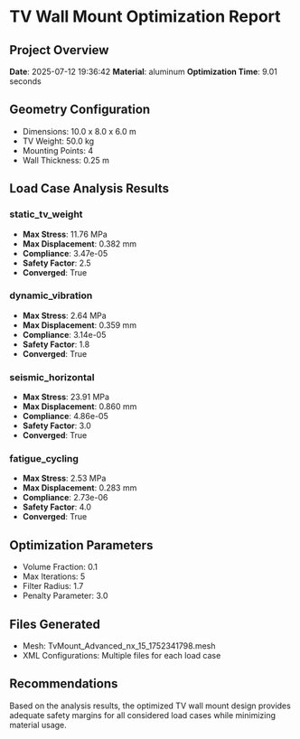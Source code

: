 # TV Wall Mount Optimization Report

## Project Overview
**Date**: 2025-07-12 19:36:42
**Material**: aluminum
**Optimization Time**: 9.01 seconds

## Geometry Configuration
- Dimensions: 10.0 x 8.0 x 6.0 m
- TV Weight: 50.0 kg
- Mounting Points: 4
- Wall Thickness: 0.25 m

## Load Case Analysis Results

### static_tv_weight
- **Max Stress**: 11.76 MPa
- **Max Displacement**: 0.382 mm
- **Compliance**: 3.47e-05
- **Safety Factor**: 2.5
- **Converged**: True

### dynamic_vibration
- **Max Stress**: 2.64 MPa
- **Max Displacement**: 0.359 mm
- **Compliance**: 3.14e-05
- **Safety Factor**: 1.8
- **Converged**: True

### seismic_horizontal
- **Max Stress**: 23.91 MPa
- **Max Displacement**: 0.860 mm
- **Compliance**: 4.86e-05
- **Safety Factor**: 3.0
- **Converged**: True

### fatigue_cycling
- **Max Stress**: 2.53 MPa
- **Max Displacement**: 0.283 mm
- **Compliance**: 2.73e-06
- **Safety Factor**: 4.0
- **Converged**: True


## Optimization Parameters
- Volume Fraction: 0.1
- Max Iterations: 5
- Filter Radius: 1.7
- Penalty Parameter: 3.0

## Files Generated
- Mesh: TvMount_Advanced_nx_15_1752341798.mesh
- XML Configurations: Multiple files for each load case

## Recommendations
Based on the analysis results, the optimized TV wall mount design provides adequate safety margins for all considered load cases while minimizing material usage.
